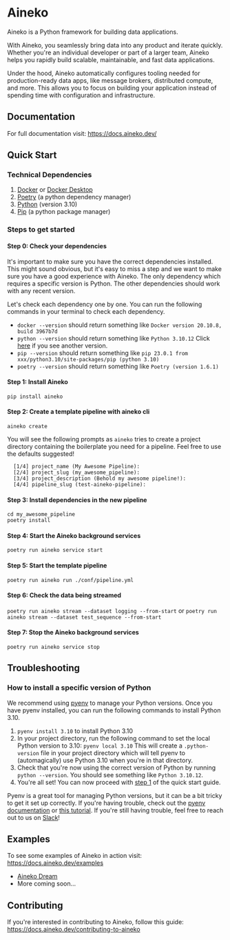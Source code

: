 # Aineko

Aineko is a Python framework for building data applications.

With Aineko, you seamlessly bring data into any product and iterate quickly. Whether you're an individual developer or part of a larger team, Aineko helps you rapidly build scalable, maintainable, and fast data applications.

Under the hood, Aineko automatically configures tooling needed for production-ready data apps, like message brokers, distributed compute, and more. This allows you to focus on building your application instead of spending time with configuration and infrastructure.

## Documentation

For full documentation visit: https://docs.aineko.dev/

## Quick Start

### Technical Dependencies

1. [Docker](https://www.docker.com/get-started/) or [Docker Desktop](htps://www.docker.com/products/docker-desktop)
2. [Poetry](https://python-poetry.org/docs/#installation) (a python dependency manager)
3. [Python](https://www.python.org/downloads/) (version 3.10)
4. [Pip](https://pip.pypa.io/en/stable/installation/) (a python package manager)

### Steps to get started
#### Step 0: Check your dependencies

It's important to make sure you have the correct dependencies installed. This might sound obvious, but it's easy to miss a step and we want to make sure you have a good experience with Aineko. The only dependency which requires a specific version is Python. The other dependencies should work with any recent version.

Let's check each dependency one by one. You can run the following commands in your terminal to check each dependency.

* `docker --version` should return something like `Docker version 20.10.8, build 3967b7d`
* `python --version` should return something like `Python 3.10.12` Click [here](#how-to-install-a-specific-version-of-python) if you see another version.
* `pip --version` should return something like `pip 23.0.1 from xxx/python3.10/site-packages/pip (python 3.10)`
* `poetry --version` should return something like `Poetry (version 1.6.1)`

#### Step 1: Install Aineko

`pip install aineko`

#### Step 2: Create a template pipeline with aineko cli

`aineko create`

You will see the following prompts as `aineko` tries to create a project directory containing the boilerplate you need for a pipeline. Feel free to use the defaults suggested!

```
  [1/4] project_name (My Awesome Pipeline):
  [2/4] project_slug (my_awesome_pipeline):
  [3/4] project_description (Behold my awesome pipeline!):
  [4/4] pipeline_slug (test-aineko-pipeline):
```

#### Step 3: Install dependencies in the new pipeline

```
cd my_awesome_pipeline
poetry install
```

#### Step 4: Start the Aineko background services

`poetry run aineko service start`

#### Step 5: Start the template pipeline

`poetry run aineko run ./conf/pipeline.yml`

#### Step 6: Check the data being streamed

`poetry run aineko stream --dataset logging --from-start`
or
`poetry run aineko stream --dataset test_sequence --from-start`

#### Step 7: Stop the Aineko background services

`poetry run aineko service stop`


## Troubleshooting
### How to install a specific version of Python
We recommend using [pyenv](https://github.com/pyenv/pyenv?tab=readme-ov-file#getting-pyenv) to manage your Python versions. Once you have pyenv installed, you can run the following commands to install Python 3.10.
1. `pyenv install 3.10` to install Python 3.10
2. In your project directory, run the following command to set the local Python version to 3.10: `pyenv local 3.10`
   This will create a `.python-version` file in your project directory which will tell pyenv to (automagically) use Python 3.10 when you're in that directory.
3. Check that you're now using the correct version of Python by running `python --version`. You should see something like `Python 3.10.12`.
4. You're all set! You can now proceed with [step 1](#step-1-install-aineko) of the quick start guide.

Pyenv is a great tool for managing Python versions, but it can be a bit tricky to get it set up correctly. If you're having trouble, check out the [pyenv documentation](https://github.com/pyenv/pyenv?tab=readme-ov-file#usage) or [this tutorial](https://realpython.com/intro-to-pyenv/). If you're still having trouble, feel free to reach out to us on [Slack](https://join.slack.com/t/aineko-dev/shared_invite/zt-23yuq8mrl-uZavRQKGFltxLZLCqcQZaQ)!


## Examples

To see some examples of Aineko in action visit: https://docs.aineko.dev/examples

- [Aineko Dream](https://github.com/aineko-dev/aineko-dream)
- More coming soon...

## Contributing

If you're interested in contributing to Aineko, follow this guide: https://docs.aineko.dev/contributing-to-aineko
